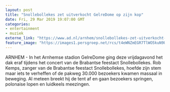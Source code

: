 ```yaml
---
layout: post
title: "Snollebollekes zet uitverkocht GelreDome op zijn kop"
date: Fri, 29 Mar 2019 19:07:00 GMT
categories: 
- entertainment 
- muziek 
externe_link: "https://www.ad.nl/arnhem/snollebollekes-zet-uitverkocht-gelredome-op-zijn-kop~ad0adf46/"
feature_image: "https://images1.persgroep.net/rcs/t4eWNZmEGR7TlWO5kuN9URySsUA/diocontent/144436825/_fitwidth/400/?appId=21791a8992982cd8da851550a453bd7f&quality=0.7"
---
```


ARNHEM - In het Arnhemse stadion GelreDome ging deze vrijdagavond het dak eraf tijdens het concert van de Brabantse feestact Snollebollekes. Rob Kemps, zanger van de Brabantse feestact Snollebollekes, hoefde zijn stem maar iets te verheffen of de pakweg 30.000 bezoekers kwamen massaal in beweging. Al meteen breekt hij de tent af en gaan bezoekers springen, polonaise lopen en luidkeels meezingen.
